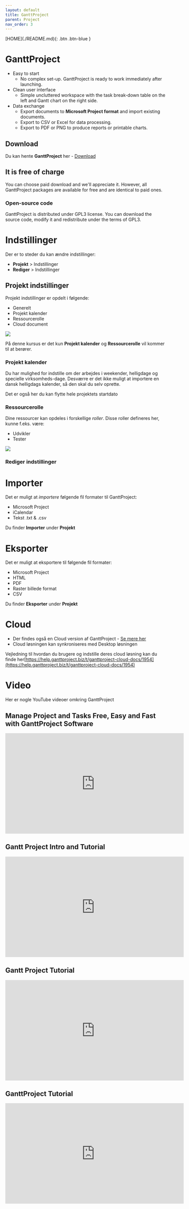 ```yaml
---
layout: default
title: GanttProject
parent: Project
nav_order: 3
---
```

<span class="fs-1">
[HOME](./README.md){: .btn .btn-blue }
</span>

# GanttProject

- Easy to start
    - No complex set-up. GanttProject is ready to work immediately after launching.
- Clean user interface
    - Simple uncluttered workspace with the task break-down table on the left and Gantt chart on the right side.
- Data exchange
    - Export documents to **Microsoft Project format** and import existing documents. 
    - Export to CSV or Excel for data processing. 
    - Export to PDF or PNG to produce reports or printable charts.

## Download
Du kan hente **GanttProject** her - [Download](https://www.ganttproject.biz/download/gp30)

## It is free of charge
You can choose paid download and we'll appreciate it. However, all GanttProject packages are available for free and are identical to paid ones.

### Open-source code
GanttProject is distributed under GPL3 license. You can download the source code, modify it and redistribute under the terms of GPL3.

# Indstillinger
Der er to steder du kan ændre indstillinger:

- **Projekt** > Indstillinger
- **Rediger** > Indstillinger

## Projekt indstillinger
Projekt indstillinger er opdelt i følgende:

- Generelt
- Projekt kalender
- Ressourcerolle
- Cloud document

![](./image/gannt_1.jpg)

På denne kursus er det kun **Projekt kalender** og **Ressourcerolle** vil kommer til at berører.

### Projekt kalender
Du har mulighed for indstille om der arbejdes i weekender, helligdage og specielle virksomheds-dage. Desværre er det ikke muligt at importere en dansk helligdags kalender, så den skal du selv oprette.

Det er også her du kan flytte hele projektets startdato

### Ressourcerolle
Dine ressourcer kan opdeles i forskellige *roller*. Disse roller defineres her, kunne f.eks. være:

- Udvikler
- Tester

![](./image/gannt_2.jpg)

### Rediger indstillinger

# Importer
Det er muligt at *importere* følgende fil formater til GanttProject:

- Microsoft Project
- iCalendar
- Tekst .txt & .csv

Du finder **Importer** under **Projekt**  

# Eksporter
Det er muligt at eksportere til følgende fil formater:

- Microsoft Project
- HTML
- PDF
- Raster billede format
- CSV

Du finder **Eksporter** under **Projekt** 

# Cloud
- Der findes også en Cloud version af GanttProject - [Se mere her](https://ganttproject.cloud/)
- Cloud løsningen kan synkroniseres med Desktop løsningen

Vejledning til hvordan du brugere og indstille deres cloud løsning kan du finde her[https://help.ganttproject.biz/t/ganttproject-cloud-docs/1954](https://help.ganttproject.biz/t/ganttproject-cloud-docs/1954)

# Video
Her er nogle YouTube videoer omkring GanttProject

## Manage Project and Tasks Free, Easy and Fast with GanttProject Software
<iframe width="560" height="315" src="https://www.youtube.com/embed/ZIEyU5fXnzA" title="YouTube video player" frameborder="0" allow="accelerometer; autoplay; clipboard-write; encrypted-media; gyroscope; picture-in-picture" allowfullscreen></iframe>

## Gantt Project Intro and Tutorial
<iframe width="560" height="315" src="https://www.youtube.com/embed/Hkl36PFJnDM" title="YouTube video player" frameborder="0" allow="accelerometer; autoplay; clipboard-write; encrypted-media; gyroscope; picture-in-picture" allowfullscreen></iframe>  

## Gantt Project Tutorial
<iframe width="560" height="315" src="https://www.youtube.com/embed/fxhYf4llXkE" title="YouTube video player" frameborder="0" allow="accelerometer; autoplay; clipboard-write; encrypted-media; gyroscope; picture-in-picture" allowfullscreen></iframe>

## GanttProject Tutorial
<iframe width="560" height="315" src="https://www.youtube.com/embed/5FukJpd_VNs" title="YouTube video player" frameborder="0" allow="accelerometer; autoplay; clipboard-write; encrypted-media; gyroscope; picture-in-picture" allowfullscreen></iframe>
